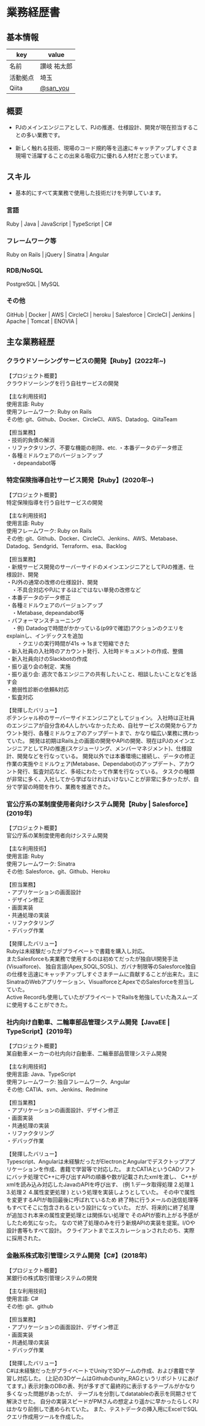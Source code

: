 # 業務経歴書

## 基本情報

|key|value|
|----|----|
|名前|讃岐 祐太郎|
|活動拠点|埼玉|
|Qiita|[@san_you](https://qiita.com/san_you)|

## 概要

- PJのメインエンジニアとして、PJの推進、仕様設計、開発が現在担当することの多い業務です。

- 新しく触れる技術、現場のコード規約等を迅速にキャッチアップしすぐさま現場で活躍することの出来る吸収力に優れる人材だと思っています。

## スキル

- 基本的にすべて実業務で使用した技術だけを列挙しています。

### 言語

Ruby | Java | JavaScript | TypeScript | C#

### フレームワーク等

Ruby on Rails | jQuery | Sinatra | Angular

### RDB/NoSQL

PostgreSQL | MySQL 

### その他

GitHub | Docker | AWS | CircleCI | heroku | Salesforce | CircleCI |  Jenkins | Apache | Tomcat | ENOVIA | 

## 主な業務経歴
### クラウドソーシングサービスの開発【Ruby】(2022年~)
【プロジェクト概要】<br>
クラウドソーシングを行う自社サービスの開発<br>

【主な利用技術】<br>
使用言語: Ruby<br>
使用フレームワーク: Ruby on Rails<br>
その他: git、Github、Docker、CircleCI、AWS、Datadog、QiitaTeam<br>

【担当業務】<br>
・技術的負債の解消<br>
 ・リファクタリング、不要な機能の削除、etc.
・本番データのデータ修正<br>
・各種ミドルウェアのバージョンアップ<br>
　・depeandabot等<br>

### 特定保険指導自社サービス開発【Ruby】(2020年~)

【プロジェクト概要】<br>
特定保険指導を行う自社サービスの開発<br>

【主な利用技術】<br>
使用言語: Ruby<br>
使用フレームワーク: Ruby on Rails<br>
その他: git、Github、Docker、CircleCI、Jenkins、AWS、Metabase、Datadog、Sendgrid、Terraform、esa、Backlog<br>

【担当業務】<br>
・新規サービス開発のサーバーサイドのメインエンジニアとしてPJの推進、仕様設計、開発<br>
・PJ外の通常の改修の仕様設計、開発<br>
　・不具合対応やPJにするほどではない単発の改修など<br>
・本番データのデータ修正<br>
・各種ミドルウェアのバージョンアップ<br>
　・Metabase, depeandabot等<br>
・パフォーマンスチューニング<br>
　・例) Datadogで時間がかかっている(p99で確認)アクションのクエリをexplainし、インデックスを追加<br>
　　・クエリの実行時間が41s → 1sまで短縮できた<br>
・新入社員の入社時のアカウント発行、入社時ドキュメントの作成、整備<br>
・新入社員向けのSlackbotの作成<br>
・振り返り会の制定、実施<br>
    ・振り返り会: 週次で各エンジニアの共有したいこと、相談したいことなどを話す会<br>
・脆弱性診断の依頼&対応<br>
・監査対応<br>

【発揮したバリュー】<br>
ポテンシャル枠のサーバーサイドエンジニアとしてジョイン。
入社時は正社員のエンジニアが自分含め4人しかいなかったため、自社サービスの開発からアカウント発行、各種ミドルウェアのアップデートまで、かなり幅広い業務に携わっていた。
開発は初期はRails上の画面の開発やAPIの開発、現在はPJのメインエンジニアとしてPJの推進(スケジューリング、メンバーマネジメント)、仕様設計、開発などを行なっている。
開発以外では本番環境に接続し、データの修正作業の実施やミドルウェア(Metabase、Dependabot)のアップデート、アカウント発行、監査対応など、多岐にわたって作業を行なっている。
タスクの種類が非常に多く、入社してから学ばなければいけないことが非常に多かったが、自分で学習の時間を作り、業務を推進できた。

### 官公庁系の某制度使用者向けシステム開発【Ruby | Salesforce】(2019年)

【プロジェクト概要】<br>
官公庁系の某制度使用者向けシステム開発

【主な利用技術】<br>
使用言語: Ruby<br>
使用フレームワーク: Sinatra<br>
その他: Salesforce、git、Github、Heroku<br>

【担当業務】<br>
・アプリケーションの画面設計<br>
・デザイン修正<br>
・画面実装<br>
・共通処理の実装<br>
・リファクタリング<br>
・デバッグ作業<br>

【発揮したバリュー】<br>
Rubyは未経験だったがプライベートで書籍を購入し対応。<br>
またSalesforceも実業務で使用するのは初めてだったが独自UI開発手法(Visualforce)、
独自言語(Apex,SOQL,SOSL)、ガバナ制限等のSalesforce独自の仕様を迅速にキャッチアップしすぐさまチームに貢献することが出来た。主にSinatraのWebアプリケーション、VisualforceとApexでのSalesforceを担当していた。
<br>
Active Recordも使用していたがプライベートでRailsを勉強していた為スムーズに使用することができた。<br>

### 社内向け自動車、二輪車部品管理システム開発【JavaEE | TypeScript】(2019年)

【プロジェクト概要】<br>
某自動車メーカーの社内向け自動車、二輪車部品管理システム開発<br>

【主な利用技術】<br>
使用言語: Java、TypeScript<br>
使用フレームワーク: 独自フレームワーク、Angular<br>
その他: CATIA、svn、Jenkins、Redmine<br>

【担当業務】<br>
・アプリケーションの画面設計、デザイン修正<br>
・画面実装<br>
・共通処理の実装<br>
・リファクタリング<br>
・デバッグ作業<br>

【発揮したバリュー】<br>
Typescript、Angularは未経験だったがElectronとAngularでデスクトップアプリケーションを作成、書籍で学習等で対応した。
またCATIAというCADソフトにバッチ処理でC++に呼び出すAPIの順番や数が記載されたxmlを渡し、
C++がxmlを読み込み対応したJavaのAPIを呼び出す、
(例
    1.データ取得処理
    2.処理１
    3.処理２
    4.属性変更処理
)
という処理を実装しようとしていた。
その中で属性を変更するAPIが毎回最後に呼ばれているため
終了時に行うメールの送信処理等もすべてそこに包含されるという設計になっていた。
だが、将来的に終了処理が追加され本来の属性変更処理とは関係ない処理で
そのAPIが膨れ上がる予感がしたため気になった。
なので終了処理のみを行う新規APIの実装を提案。I/Oや設計書等もすべて設計。
クライアントまでエスカレーションされたのち、実際に採用された。

### 金融系株式取引管理システム開発【C#】(2018年)

【プロジェクト概要】<br>
某銀行の株式取引管理システムの開発<br>

【主な利用技術】<br>
使用言語: C#<br>
その他: git、github<br>

【担当業務】<br>
・アプリケーションの画面設計、デザイン修正<br>
・画面実装<br>
・共通処理の実装<br>
・デバッグ作業<br>

【発揮したバリュー】<br>
C#は未経験だったがプライベートでUnityで3Dゲームの作成、および書籍で学習し対応した。
(上記の3DゲームはGithubのunity_RAGというリポジトリにあげてます。)
表示対象のDBの表、列が多すぎて最終的に表示するテーブルがかなり多くなった問題があったが、
テーブルを分割してdatatableの表示を同期させて解決させた。
自分の実装スピードがPMさんの想定より遥かに早かったらしくPJはかなり前倒しで進められていた。
また、テストデータの挿入用にExcelでSQLクエリ作成用ツールを作成した。
